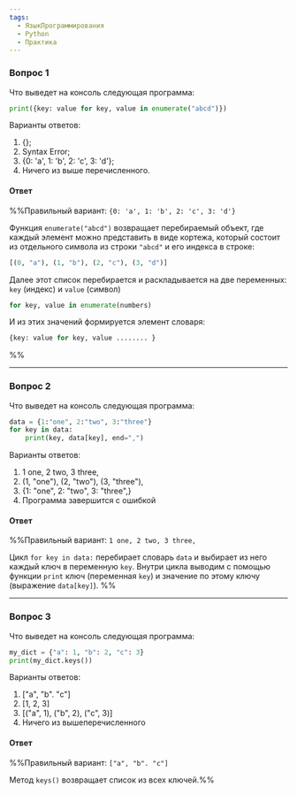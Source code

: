 ```yaml
---
tags:
  - ЯзыкПрограммирования
  - Python
  - Практика
---
```

### Вопрос 1

Что выведет на консоль следующая программа:

```python
print({key: value for key, value in enumerate("abcd")})
```

Варианты ответов:

1. {};
2. Syntax Error;
3. {0: 'a', 1: 'b', 2: 'c', 3: 'd'};
4. Ничего из выше перечисленного.

#### Ответ

%%Правильный вариант: `{0: 'a', 1: 'b', 2: 'c', 3: 'd'}`

Функция `enumerate("abcd")` возвращает перебираемый объект, где каждый элемент можно представить в виде кортежа, который состоит из отдельного символа из строки `"abcd"` и его индекса в строке:

```python
[(0, "a"), (1, "b"), (2, "c"), (3, "d")]
```

Далее этот список перебирается и раскладывается на две переменных: `key` (индекс) и `value` (символ)

```python
for key, value in enumerate(numbers)
```

И из этих значений формируется элемент словаря:

```python
{key: value for key, value ........ }
```

%%

---
### Вопрос 2

Что выведет на консоль следующая программа:

```python
data = {1:"one", 2:"two", 3:"three"}
for key in data:
    print(key, data[key], end=",")
```

Варианты ответов:

1. 1 one, 2 two, 3 three,
2. (1, "one"), (2, "two"), (3, "three"),
3. {1: "one", 2: "two", 3: "three",}
4. Программа завершится с ошибкой

#### Ответ

%%Правильный вариант: `1 one, 2 two, 3 three,`

Цикл `for key in data:` перебирает словарь `data` и выбирает из него каждый ключ в переменную `key`. Внутри цикла выводим с помощью функции `print` ключ (переменная `key`) и значение по этому ключу (выражение `data[key]`).
%%

---
### Вопрос 3

Что выведет на консоль следующая программа:

```python
my_dict = {"a": 1, "b": 2, "c": 3}
print(my_dict.keys())
```

Варианты ответов:

1. ["a", "b". "c"]
2. [1, 2, 3]
3. [("a", 1), ("b", 2), ("c", 3)]
4. Ничего из вышеперечисленного

#### Ответ

%%Правильный вариант: `["a", "b". "c"]`

Метод `keys()` возвращает список из всех ключей.%%